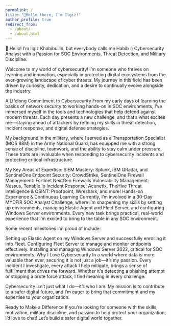 ```yaml
---
permalink: /
title: "👋Hello there, I'm Ilgiz!"
author_profile: true
redirect_from: 
  - /about/
  - /about.html
---
```


👋 Hello! I’m Ilgiz Khabibullin, but everybody calls me Habib :) Cybersecurity Analyst with a Passion for SOC Environments, Threat Detection, and Military Discipline.

Welcome to my world of cybersecurity! I’m someone who thrives on learning and innovation, especially in protecting digital ecosystems from the ever-growing landscape of cyber threats. My journey in this field has been driven by curiosity, dedication, and a desire to continually evolve alongside the industry.

A Lifelong Commitment to Cybersecurity
From my early days of learning the basics of network security to working hands-on in SOC environments, I’ve immersed myself in the tools and technologies that help defend against modern threats. Each day presents a new challenge, and that’s what excites me—staying ahead of attackers by refining my skills in threat detection, incident response, and digital defense strategies.

My background in the military, where I served as a Transportation Specialist (MOS 88M) in the Army National Guard, has equipped me with a strong sense of discipline, teamwork, and the ability to stay calm under pressure. These traits are invaluable when responding to cybersecurity incidents and protecting critical infrastructure.

My Key Areas of Expertise:
SIEM Mastery: Splunk, IBM QRadar, and SentinelOne
Endpoint Security: CrowdStrike, SentinelOne
Firewall Management: Fortinet NextGen Firewalls
Vulnerability Management: Nessus, Tenable.io
Incident Response: Acunetix, TheHive
Threat Intelligence & OSINT: Proofpoint, Wireshark, and more!
Hands-on Experience & Continuous Learning
Currently, I’m involved in a 30-Day MYDFIR SOC Analyst Challenge, where I’m sharpening my skills by setting up environments, managing Elastic Agent and Fleet Server, and configuring Windows Server environments. Every new task brings practical, real-world experience that I’m excited to bring to the table in any SOC environment.

Some recent milestones I’m proud of include:

Setting up Elastic Agent on my Windows Server and successfully enrolling it into Fleet.
Configuring Fleet Server to manage and monitor endpoints effectively.
Installing and managing Windows Server 2022, critical for SOC environments.
Why I Love Cybersecurity
In a world where data is more valuable than ever, securing it is not just a job—it’s my passion. Every incident I investigate, every attack I help mitigate, brings a sense of fulfillment that drives me forward. Whether it's detecting a phishing attempt or stopping a brute force attack, I find meaning in every challenge.

Cybersecurity isn’t just what I do—it’s who I am. My mission is to contribute to a safer digital future, and I’m eager to bring that commitment and my expertise to your organization.

Ready to Make a Difference
If you’re looking for someone with the skills, motivation, military discipline, and passion to help protect your organization, I’d love to chat! Let’s build a safer digital world together.

